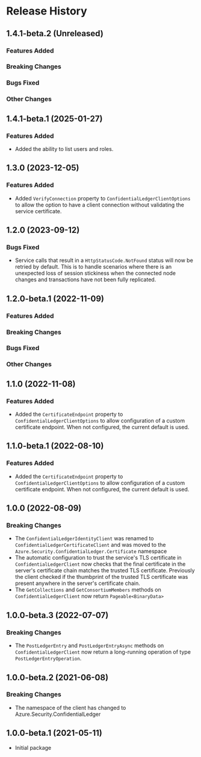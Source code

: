 # Release History
## 1.4.1-beta.2 (Unreleased)

### Features Added

### Breaking Changes

### Bugs Fixed

### Other Changes

## 1.4.1-beta.1 (2025-01-27)

### Features Added
- Added the ability to list users and roles.

## 1.3.0 (2023-12-05)

### Features Added

- Added `VerifyConnection` property to `ConfidentialLedgerClientOptions` to allow the option to have a client connection without validating the service certificate.

## 1.2.0 (2023-09-12)

### Bugs Fixed

- Service calls that result in a `HttpStatusCode.NotFound` status will now be retried by default. This is to handle scenarios where there is an unexpected loss of session stickiness when the connected node changes and transactions have not been fully replicated.

## 1.2.0-beta.1 (2022-11-09)

### Features Added

### Breaking Changes

### Bugs Fixed

### Other Changes

## 1.1.0 (2022-11-08)

### Features Added

- Added the `CertificateEndpoint` property to `ConfidentialLedgerClientOptions` to allow configuration of a custom certificate endpoint. When not configured, the current default is used.

## 1.1.0-beta.1 (2022-08-10)

### Features Added

- Added the `CertificateEndpoint` property to `ConfidentialLedgerClientOptions` to allow configuration of a custom certificate endpoint. When not configured, the current default is used.

## 1.0.0 (2022-08-09)

### Breaking Changes

- The `ConfidentialLedgerIdentityClient` was renamed to `ConfidentialLedgerCertificateClient` and was moved to the `Azure.Security.ConfidentialLedger.Certificate` namespace
- The automatic configuration to trust the service's TLS certificate in `ConfidentialLedgerClient` now checks that the final certificate in the server's certificate chain matches the trusted TLS certificate. Previously the client checked if the thumbprint of the trusted TLS certificate was present anywhere in the server's certificate chain.
- The `GetCollections` and `GetConsortiumMembers` methods on `ConfidentialLedgerClient` now return `Pageable<BinaryData>`


## 1.0.0-beta.3 (2022-07-07)

### Breaking Changes

- The `PostLedgerEntry` and `PostLedgerEntryAsync` methods on `ConfidentialLedgerClient` now return a long-running operation of type `PostLedgerEntryOperation`.

## 1.0.0-beta.2 (2021-06-08)

### Breaking Changes

- The namespace of the client has changed to Azure.Security.ConfidentialLedger

## 1.0.0-beta.1 (2021-05-11)
- Initial package
